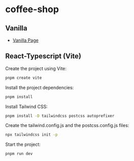 # coffee-shop

## Vanilla

- [Vanilla Page](https://douglasdl.github.io/coffee-shop/vanilla)

## React-Typescript (Vite)

Create the project using Vite:
```sh
pnpm create vite
```

Install the project dependencies:
```sh
pnpm install
```

Install Tailwind CSS:
```sh
pnpm install -D tailwindcss postcss autoprefixer
```

Create the tailwind.config.js and the postcss.config.js files:
```sh
npx tailwindcss init -p
```

Start the project:
```sh
pnpm run dev
```